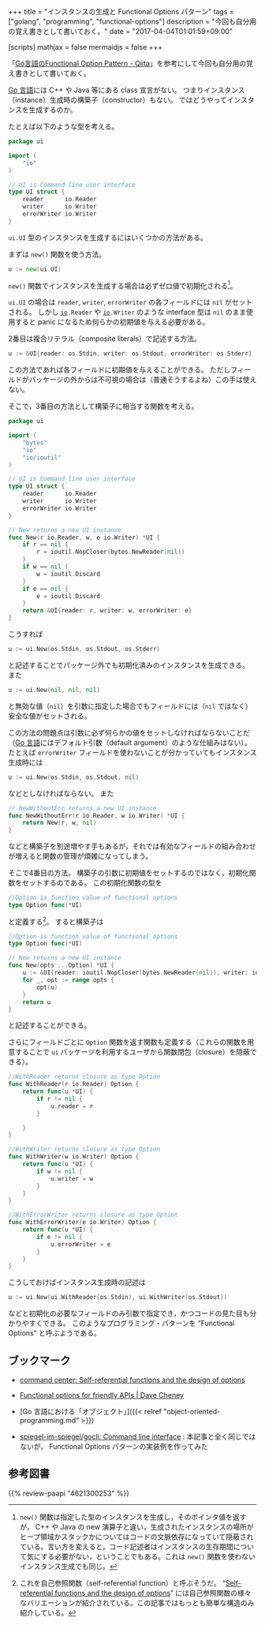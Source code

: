 +++
title = "インスタンスの生成と Functional Options パターン"
tags = ["golang", "programming", "functional-options"]
description = "今回も自分用の覚え書きとして書いておく。"
date = "2017-04-04T01:01:59+09:00"

[scripts]
  mathjax = false
  mermaidjs = false
+++

「[Go言語のFunctional Option Pattern - Qiita](http://qiita.com/weloan/items/56f1c7792088b5ede136)」を参考にして今回も自分用の覚え書きとして書いておく。


[Go 言語]には C++ や Java 等にある class 宣言がない。
つまりインスタンス（instance）生成時の構築子（constructor）もない。
ではどうやってインスタンスを生成するのか。

たとえば以下のような型を考える。

```go
package ui

import (
    "io"
)

// UI is Command line user interface
type UI struct {
    reader      io.Reader
    writer      io.Writer
    errorWriter io.Writer
}
```

`ui.UI` 型のインスタンスを生成するにはいくつかの方法がある。

まずは `new()` 関数を使う方法。

```go
u := new(ui.UI)
```

`new()` 関数でインスタンスを生成する場合は必ずゼロ値で初期化される[^lc1]。

[^lc1]: `new()` 関数は指定した型のインスタンスを生成し，そのポインタ値を返すが， C++ や Java の new 演算子と違い，生成されたインスタンスの場所がヒープ領域かスタックかについてはコードの文脈依存になっていて隠蔽されている。言い方を変えると，コード記述者はインスタンスの生存期間について気にする必要がない，ということでもある。これは `new()` 関数を使わないインスタンス生成でも同じ。

`ui.UI` の場合は `reader`, `writer`, `errorWriter` の各フィールドには `nil` がセットされる。
しかし [`io`]`.Reader` や [`io`]`.Writer` のような interface 型は `nil` のまま使用すると panic になるため何らかの初期値を与える必要がある。

2番目は複合リテラル（composite literals）で記述する方法。

```go
u := &UI{reader: os.Stdin, writer: os.Stdout, errorWriter: os.Stderr}
```

この方法であれば各フィールドに初期値を与えることができる。
ただしフィールドがパッケージの外からは不可視の場合は（普通そうするよね）この手は使えない。

そこで，3番目の方法として構築子に相当する関数を考える。

```go
package ui

import (
    "bytes"
    "io"
    "io/ioutil"
)

// UI is Command line user interface
type UI struct {
    reader      io.Reader
    writer      io.Writer
    errorWriter io.Writer
}

// New returns a new UI instance
func New(r io.Reader, w, e io.Writer) *UI {
    if r == nil {
        r = ioutil.NopCloser(bytes.NewReader(nil))
    }
    if w == nil {
        w = ioutil.Discard
    }
    if e == nil {
        e = ioutil.Discard
    }
    return &UI{reader: r, writer: w, errorWriter: e}
}
```

こうすれば

```go
u := ui.New(os.Stdin, os.Stdout, os.Stderr)
```

と記述することでパッケージ外でも初期化済みのインスタンスを生成できる。
また

```go
u := ui.New(nil, nil, nil)
```

と無効な値（`nil`）を引数に指定した場合でもフィールドには（`nil` ではなく）安全な値がセットされる。

この方法の問題点は引数に必ず何らかの値をセットしなければならないことだ（[Go 言語]にはデフォルト引数（default argument）のような仕組みはない）。
たとえば `errorWriter` フィールドを使わないことが分かっていてもインスタンス生成時には

```go
u := ui.New(os.Stdin, os.Stdout, nil)
```

などとしなければならない。
また

```go
// NewWithoutErr returns a new UI instance
func NewWithoutErr(r io.Reader, w io.Writer) *UI {
    return New(r, w, nil)
}
```

などと構築子を別途増やす手もあるが，それでは有効なフィールドの組み合わせが増えると関数の管理が煩雑になってしまう。

そこで4番目の方法。
構築子の引数に初期値をセットするのではなく，初期化関数をセットするのである。
この初期化関数の型を

```go
//Option is function value of functional options
type Option func(*UI)
```

と定義する[^srf]。
すると構築子は

[^srf]: これを自己参照関数（self-referential function）と呼ぶそうだ。 “[Self-referential functions and the design of options](https://commandcenter.blogspot.jp/2014/01/self-referential-functions-and-design.html "command center: Self-referential functions and the design of options")” には自己参照関数の様々なバリエーションが紹介されている。この記事ではもっとも簡単な構造のみ紹介している。

```go
//Option is function value of functional options
type Option func(*UI)

// New returns a new UI instance
func New(opts ...Option) *UI {
    u := &UI{reader: ioutil.NopCloser(bytes.NewReader(nil)), writer: ioutil.Discard, errorWriter: ioutil.Discard}
    for _, opt := range opts {
        opt(u)
    }
    return u
}
```

と記述することができる。

さらにフィールドごとに `Option` 関数を返す関数も定義する（これらの関数を用意することで `ui` パッケージを利用するユーザから関数閉包（closure）を隠蔽できる）。

```go
//WithReader returns closure as type Option
func WithReader(r io.Reader) Option {
    return func(u *UI) {
        if r != nil {
            u.reader = r
        }

    }
}

//WithWriter returns closure as type Option
func WithWriter(w io.Writer) Option {
    return func(u *UI) {
        if w != nil {
            u.writer = w
        }
    }
}

//WithErrorWriter returns closure as type Option
func WithErrorWriter(e io.Writer) Option {
    return func(u *UI) {
        if e != nil {
            u.errorWriter = e
        }
    }
}
```

こうしておけばインスタンス生成時の記述は

```go
u := ui.New(ui.WithReader(os.Stdin), ui.WithWriter(os.Stdout))
```

などと初期化の必要なフィールドのみ引数で指定でき，かつコードの見た目も分かりやすくできる。
このようなプログラミング・パターンを “Functional Options" と呼ぶようである。

## ブックマーク

- [command center: Self-referential functions and the design of options](https://commandcenter.blogspot.jp/2014/01/self-referential-functions-and-design.html)
- [Functional options for friendly APIs | Dave Cheney](https://dave.cheney.net/2014/10/17/functional-options-for-friendly-apis)

- [Go 言語における「オブジェクト」]({{< relref "object-oriented-programming.md" >}})
- [spiegel-im-spiegel/gocli: Command line interface](https://github.com/spiegel-im-spiegel/gocli) : 本記事と全く同じではないが， Functional Options パターンの実装例を作ってみた

[Go 言語]: https://golang.org/ "The Go Programming Language"
[`io`]: https://golang.org/pkg/io/ "io - The Go Programming Language"

## 参考図書

{{% review-paapi "4621300253" %}} <!-- プログラミング言語Go -->
